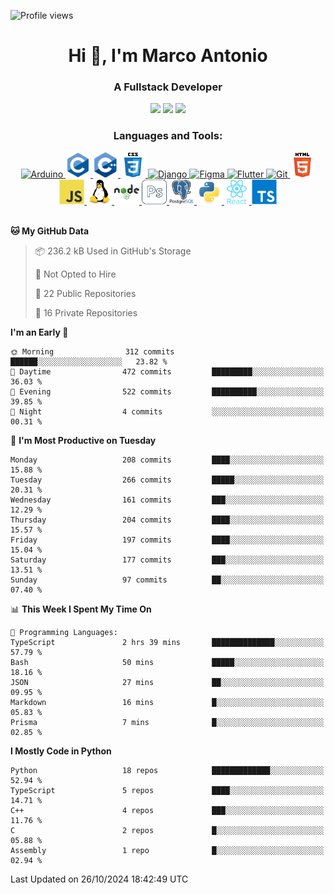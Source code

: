 <p align="left">
  <img src="https://komarev.com/ghpvc/?username=marco-antonio-rodrigues&label=Profile%20views&color=0e75b6&style=flat" alt="Profile views" />
</p>

<h1 align="center">Hi 👋, I'm Marco Antonio</h1>
<h3 align="center">A Fullstack Developer</h3>

<div align="center">
  <a href="https://linkedin.com/in/marco-antonio-rodrigues-gomes-de-souza" target="_blank"><img src="https://img.shields.io/badge/LinkedIn-0077B5?style=for-the-badge&logo=linkedin&logoColor=white" target="_blank"></a> 
  <a href = "mailto:marcoantoniorodriguesdev@gmail.com"><img src="https://img.shields.io/badge/-Gmail-%23333?style=for-the-badge&logo=gmail&logoColor=white" target="_blank"></a>
  <a href = "https://t.me/dev_marcoglg"><img src="https://img.shields.io/badge/Telegram-2CA5E0?style=for-the-badge&logo=telegram&logoColor=white" target="_blank"></a>
</div>

<div align="center">  
  <h3 align="center">Languages and Tools:</h3>
  <a href="https://www.arduino.cc/" target="_blank" rel="noreferrer">
    <img src="https://cdn.worldvectorlogo.com/logos/arduino-1.svg" alt="Arduino" width="40" height="40"/>
  </a>
  <a href="https://www.cprogramming.com/" target="_blank" rel="noreferrer">
    <img src="https://raw.githubusercontent.com/devicons/devicon/master/icons/c/c-original.svg" alt="C" width="40" height="40"/>
  </a>
  <a href="https://www.w3schools.com/cpp/" target="_blank" rel="noreferrer">
    <img src="https://raw.githubusercontent.com/devicons/devicon/master/icons/cplusplus/cplusplus-original.svg" alt="C++" width="40" height="40"/>
  </a>
  <a href="https://www.w3schools.com/css/" target="_blank" rel="noreferrer">
    <img src="https://raw.githubusercontent.com/devicons/devicon/master/icons/css3/css3-original-wordmark.svg" alt="CSS3" width="40" height="40"/>
  </a>
  <a href="https://www.djangoproject.com/" target="_blank" rel="noreferrer">
    <img src="https://cdn.worldvectorlogo.com/logos/django.svg" alt="Django" width="40" height="40"/>
  </a>
  <a href="https://www.figma.com/" target="_blank" rel="noreferrer">
    <img src="https://www.vectorlogo.zone/logos/figma/figma-icon.svg" alt="Figma" width="40" height="40"/>
  </a>
  <a href="https://flutter.dev" target="_blank" rel="noreferrer">
    <img src="https://www.vectorlogo.zone/logos/flutterio/flutterio-icon.svg" alt="Flutter" width="40" height="40"/>
  </a>
  <a href="https://git-scm.com/" target="_blank" rel="noreferrer">
    <img src="https://www.vectorlogo.zone/logos/git-scm/git-scm-icon.svg" alt="Git" width="40" height="40"/>
  </a>
  <a href="https://www.w3.org/html/" target="_blank" rel="noreferrer">
    <img src="https://raw.githubusercontent.com/devicons/devicon/master/icons/html5/html5-original-wordmark.svg" alt="HTML5" width="40" height="40"/>
  </a>
  <a href="https://developer.mozilla.org/en-US/docs/Web/JavaScript" target="_blank" rel="noreferrer">
    <img src="https://raw.githubusercontent.com/devicons/devicon/master/icons/javascript/javascript-original.svg" alt="JavaScript" width="40" height="40"/>
  </a>
  <a href="https://www.linux.org/" target="_blank" rel="noreferrer">
    <img src="https://raw.githubusercontent.com/devicons/devicon/master/icons/linux/linux-original.svg" alt="Linux" width="40" height="40"/>
  </a>
  <a href="https://nodejs.org" target="_blank" rel="noreferrer">
    <img src="https://raw.githubusercontent.com/devicons/devicon/master/icons/nodejs/nodejs-original-wordmark.svg" alt="Node.js" width="40" height="40"/>
  </a>
  <a href="https://www.photoshop.com/en" target="_blank" rel="noreferrer">
    <img src="https://raw.githubusercontent.com/devicons/devicon/master/icons/photoshop/photoshop-line.svg" alt="Photoshop" width="40" height="40"/>
  </a>
  <a href="https://www.postgresql.org" target="_blank" rel="noreferrer">
    <img src="https://raw.githubusercontent.com/devicons/devicon/master/icons/postgresql/postgresql-original-wordmark.svg" alt="PostgreSQL" width="40" height="40"/>
  </a>
  <a href="https://www.python.org" target="_blank" rel="noreferrer">
    <img src="https://raw.githubusercontent.com/devicons/devicon/master/icons/python/python-original.svg" alt="Python" width="40" height="40"/>
  </a>
  <a href="https://reactjs.org/" target="_blank" rel="noreferrer">
    <img src="https://raw.githubusercontent.com/devicons/devicon/master/icons/react/react-original-wordmark.svg" alt="React" width="40" height="40"/>
  </a>
  <a href="https://www.typescriptlang.org/" target="_blank" rel="noreferrer">
    <img src="https://raw.githubusercontent.com/devicons/devicon/master/icons/typescript/typescript-original.svg" alt="TypeScript" width="40" height="40"/>
  </a>
</div>

<br/>

<!--START_SECTION:waka-->
**🐱 My GitHub Data** 

> 📦 236.2 kB Used in GitHub's Storage 
 > 
> 🚫 Not Opted to Hire
 > 
> 📜 22 Public Repositories 
 > 
> 🔑 16 Private Repositories 
 > 
**I'm an Early 🐤** 

```text
🌞 Morning                312 commits         ██████░░░░░░░░░░░░░░░░░░░   23.82 % 
🌆 Daytime                472 commits         █████████░░░░░░░░░░░░░░░░   36.03 % 
🌃 Evening                522 commits         ██████████░░░░░░░░░░░░░░░   39.85 % 
🌙 Night                  4 commits           ░░░░░░░░░░░░░░░░░░░░░░░░░   00.31 % 
```
📅 **I'm Most Productive on Tuesday** 

```text
Monday                   208 commits         ████░░░░░░░░░░░░░░░░░░░░░   15.88 % 
Tuesday                  266 commits         █████░░░░░░░░░░░░░░░░░░░░   20.31 % 
Wednesday                161 commits         ███░░░░░░░░░░░░░░░░░░░░░░   12.29 % 
Thursday                 204 commits         ████░░░░░░░░░░░░░░░░░░░░░   15.57 % 
Friday                   197 commits         ████░░░░░░░░░░░░░░░░░░░░░   15.04 % 
Saturday                 177 commits         ███░░░░░░░░░░░░░░░░░░░░░░   13.51 % 
Sunday                   97 commits          ██░░░░░░░░░░░░░░░░░░░░░░░   07.40 % 
```


📊 **This Week I Spent My Time On** 

```text
💬 Programming Languages: 
TypeScript               2 hrs 39 mins       ██████████████░░░░░░░░░░░   57.79 % 
Bash                     50 mins             █████░░░░░░░░░░░░░░░░░░░░   18.16 % 
JSON                     27 mins             ██░░░░░░░░░░░░░░░░░░░░░░░   09.95 % 
Markdown                 16 mins             █░░░░░░░░░░░░░░░░░░░░░░░░   05.83 % 
Prisma                   7 mins              █░░░░░░░░░░░░░░░░░░░░░░░░   02.85 % 
```

**I Mostly Code in Python** 

```text
Python                   18 repos            █████████████░░░░░░░░░░░░   52.94 % 
TypeScript               5 repos             ████░░░░░░░░░░░░░░░░░░░░░   14.71 % 
C++                      4 repos             ███░░░░░░░░░░░░░░░░░░░░░░   11.76 % 
C                        2 repos             █░░░░░░░░░░░░░░░░░░░░░░░░   05.88 % 
Assembly                 1 repo              █░░░░░░░░░░░░░░░░░░░░░░░░   02.94 % 
```




 Last Updated on 26/10/2024 18:42:49 UTC
<!--END_SECTION:waka-->
